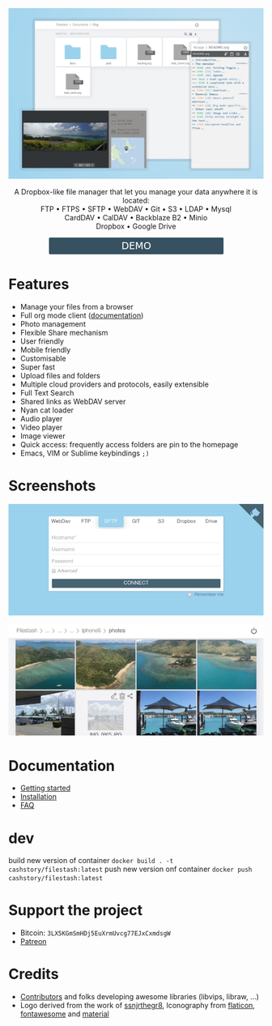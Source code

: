 ![screenshot](https://raw.githubusercontent.com/mickael-kerjean/filestash_images/master/.assets/photo.jpg)

<p align="center">
    A Dropbox-like file manager that let you manage your data anywhere it is located:<br>
    FTP • FTPS • SFTP • WebDAV • Git • S3 • LDAP • Mysql <br>
       CardDAV • CalDAV • Backblaze B2 • Minio <br>
               Dropbox • Google Drive
</p>
<p align="center">
    <a href="http://demo.filestash.app">
      <img src="https://raw.githubusercontent.com/mickael-kerjean/filestash_images/master/.assets/button_demo.png" alt="demo button" />
    </a>
</p>

# Features
- Manage your files from a browser
- Full org mode client ([documentation](https://www.filestash.app/2018/05/31/release-note-v0.1/))
- Photo management
- Flexible Share mechanism
- User friendly
- Mobile friendly
- Customisable
- Super fast
- Upload files and folders
- Multiple cloud providers and protocols, easily extensible
- Full Text Search
- Shared links as WebDAV server
- Nyan cat loader
- Audio player
- Video player
- Image viewer
- Quick access: frequently access folders are pin to the homepage
- Emacs, VIM or Sublime keybindings `;)`

# Screenshots
<p align="center">
    <a href="https://demo.filestash.app">
        <img src="https://raw.githubusercontent.com/mickael-kerjean/filestash_images/master/.assets/navigation.gif" alt="user experience on navigation" />
    </a>
</p>
<p align="center">
    <a href="http://demo.filestash.app">
        <img src="https://raw.githubusercontent.com/mickael-kerjean/filestash_images/master/.assets/photo_management.gif" alt="user experience on medias" />
    </a>
</p>

# Documentation
- [Getting started](https://www.filestash.app/docs)
- [Installation](https://www.filestash.app/docs/install-and-upgrade/)
- [FAQ](https://www.filestash.app/docs/faq/)

# dev
build new version of container `docker build . -t cashstory/filestash:latest`
push new version onf container `docker push cashstory/filestash:latest`

# Support the project
- Bitcoin: `3LX5KGmSmHDj5EuXrmUvcg77EJxCxmdsgW`
- [Patreon](https://www.patreon.com/mickaelk)

# Credits
- [Contributors](https://github.com/mickael-kerjean/filestash/graphs/contributors) and folks developing awesome libraries (libvips, libraw, ...)
- Logo derived from the work of [ssnjrthegr8](https://github.com/ssnjrthegr8), Iconography from [flaticon](https://www.flaticon.com/), [fontawesome](https://fontawesome.com) and [material](https://material.io/icons/)
